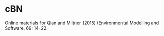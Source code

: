 # cBN
Online materials for Qian and Miltner (2015) (Environmental Modelling and Software, 69: 14-22.
